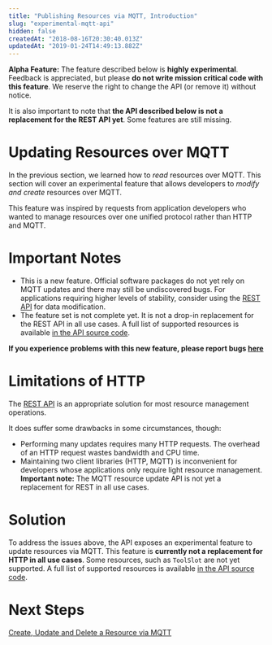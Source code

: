 ```yaml
---
title: "Publishing Resources via MQTT, Introduction"
slug: "experimental-mqtt-api"
hidden: false
createdAt: "2018-08-16T20:30:40.013Z"
updatedAt: "2019-01-24T14:49:13.882Z"
---
```


__Alpha Feature:__
The feature described below is **highly experimental**. Feedback is appreciated, but please **do not write mission critical code with this feature**. We reserve the right to change the API (or remove it) without notice.

It is also important to note that **the API described below is not a replacement for the REST API yet**. Some features are still missing.

# Updating Resources over MQTT

In the previous section, we learned how to _read_ resources over MQTT. This section will cover an experimental feature that allows developers to _modify and create_ resources over MQTT.

This feature was inspired by requests from application developers who wanted to manage resources over one unified protocol rather than HTTP and MQTT.

# Important Notes

 * This is a new feature. Official software packages do not yet rely on MQTT updates and there may still be undiscovered bugs. For applications requiring higher levels of stability, consider using the [REST API](/v6/Documentation/web-app/rest-api.md) for data modification.
 * The feature set is not complete yet. It is not a drop-in replacement for the REST API in all use cases. A full list of supported resources is available [in the API source code](https://github.com/FarmBot/Farmbot-Web-App/blob/staging/app/lib/resources.rb#L5).


**If you experience problems with this new feature, please report bugs [here](https://github.com/FarmBot/Farmbot-Web-App/issues/new?title=MQTT%20API%20Problems)**

# Limitations of HTTP

The [REST API](/v6/Documentation/web-app/rest-api.md) is an appropriate solution for most resource management operations.

It does suffer some drawbacks in some circumstances, though:

 * Performing many updates requires many HTTP requests. The overhead of an HTTP request wastes bandwidth and CPU time.
 * Maintaining two client libraries (HTTP, MQTT) is inconvenient for developers whose applications only require light resource management. **Important note:** The MQTT resource update API is not yet a replacement for REST in all use cases.

# Solution

To address the issues above, the API exposes an experimental feature to update resources via MQTT. This feature is **currently not a replacement for HTTP in all use cases**. Some resources, such as `ToolSlot` are not yet supported. A full list of supported resources is available [in the API source code](https://github.com/FarmBot/Farmbot-Web-App/blob/staging/app/lib/resources.rb#L5).

# Next Steps

[Create, Update and Delete a Resource via MQTT](/v6/Documentation/web-app/create-a-resource.md)
